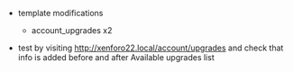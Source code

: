 
* template modifications
	* account_upgrades x2
	
* test by visiting http://xenforo22.local/account/upgrades and check that info is added before and after Available 
upgrades list	